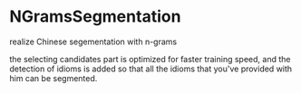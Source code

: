 # NGramsSegmentation

realize Chinese segementation with n-grams

the selecting candidates part is optimized for faster training speed, and the detection of idioms is added so that all the idioms that you've provided with him can be segmented.
